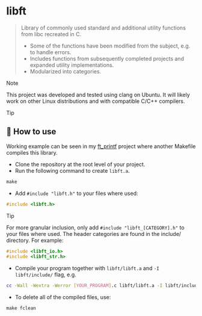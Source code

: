 # libft
> Library of commonly used standard and additional utility functions from libc recreated in C.
> - Some of the functions have been modified from the subject, e.g. to handle errors.
> - Includes functions from subsequently completed projects and expanded utility implementations.
> - Modularized into categories.

> [!NOTE]
> This project was developed and tested using clang on Ubuntu. It will likely work on other Linux distributions and with compatible C/C++ compilers.

> [!TIP]
> ## 🚀 How to use
> Working example can be seen in my [ft_printf](https://github.com/mordori/ft_printf) project where another Makefile compiles this library. 
- Clone the repository at the root level of your project.
- Run the following command to create `libft.a`.
``` Makefile
make
```
- Add `#include "libft.h"` to your files where used:
``` C
#include <libft.h>
```
> [!TIP]
> For more granular inclusion, only add `#include "libft_[CATEGORY].h"` to your files where used. The header categories are found in the include/ directory. For example:
> ``` C
> #include <libft_io.h>
> #include <libft_str.h>
> ```
- Compile your program together with `libft/libft.a` and `-I libft/include/` flag, e.g.
``` bash
cc -Wall -Wextra -Werror [YOUR_PROGRAM].c libft/libft.a -I libft/include/
```
- To delete all of the compiled files, use:
``` Makefile
make fclean
```
